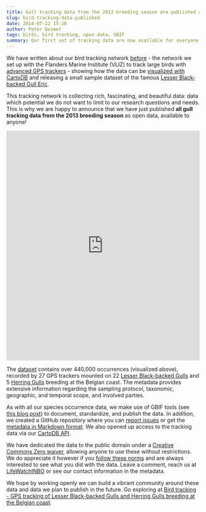 ```yaml
---
title: Gull tracking data from the 2013 breeding season are published as open data
slug: bird-tracking-data-published
date: 2014-07-22 15:20
author: Peter Desmet
tags: birds, bird tracking, open data, GBIF
summary: Our first set of tracking data are now available for everyone to use.
---
```


We have written about our bird tracking network [before](http://lifewatch.inbo.be/blog/tag/bird-tracking.html) - the network we set up with the Flanders Marine Institute (VLIZ) to track large birds with [advanced GPS trackers](http://www.uva-bits.nl) - showing how the data can be [visualized with CartoDB]({filename}jcd-2014.md) and releasing a small sample dataset of the famous [Lesser Black-backed Gull Eric]({filename}tracking-eric.md).

This tracking network is collecting rich, fascinating, and beautiful data: data which potential we do not want to limit to our research questions and needs. This is why we are happy to announce that we have just published **all gull tracking data from the 2013 breeding season** as open data, available to anyone!

<iframe width="100%" height="600" frameborder="0" src="http://inbo.cartodb.com/u/lifewatch/viz/775ba7bc-b1fe-11e4-97bd-0e853d047bba/embed_map?sw_lat=51.102834783597565&sw_lon=2.485407292842865&ne_lat=51.4494738511512&ne_lon=3.6932167410850525" allowfullscreen webkitallowfullscreen mozallowfullscreen oallowfullscreen msallowfullscreen></iframe>

The [dataset](http://doi.org/10.15468/02omly) contains over 440,000 occurrences (visualized above), recorded by 27 GPS trackers mounted on 22 [Lesser Black-backed Gulls](http://en.wikipedia.org/wiki/Lesser_Black-backed_Gull) and 5 [Herring Gulls](http://en.wikipedia.org/wiki/European_Herring_Gull) breeding at the Belgian coast. The metadata provides extensive information regarding the sampling protocol, taxonomic, geographic, and temporal scope, and involved parties.

As with all our species occurrence data, we make use of GBIF tools (see [this blog post]({filename}vis-data-published.md)) to document, standardize, and publish the data. In addition, we created a GitHub repository where you can [report issues](https://github.com/inbo/data-publication/tree/master/datasets/bird-tracking-gull-occurrences) or get the [metadata in Markdown format](https://github.com/inbo/data-publication/blob/master/datasets/bird-tracking-gull-occurrences/metadata.md). We also opened up access to the tracking data via our [CartoDB API](https://github.com/inbo/bird-tracking/blob/master/cartodb/README.md).

We have dedicated the data to the public domain under a [Creative Commons Zero waiver](http://creativecommons.org/publicdomain/zero/1.0/), allowing anyone to use these without restrictions. We do appreciate it however if you [follow these norms](http://www.inbo.be/en/norms-for-data-use) and are always interested to see what you did with the data. Leave a comment, reach us at [LifeWatchINBO](https://twitter.com/LifeWatchINBO) or see our contact information in the metadata.

We hope by working openly we can build a vibrant community around these data and data we plan to publish in the future. Go exploring at [Bird tracking - GPS tracking of Lesser Black-backed Gulls and Herring Gulls breeding at the Belgian coast](http://www.gbif.org/dataset/83e20573-f7dd-4852-9159-21566e1e691e).

